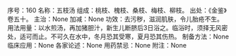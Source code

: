 序号：160
名称：五枝汤
组成：桃枝、槐枝、桑枝、梅枝、柳枝。
出处：《金鉴》卷五十。
主治：None
加减：None
功效：去污秽，滋润肌肤，令儿胎疮不生。
用法用量：以水煎汤，再加猪胆汁，新生儿断脐后3日浴之。临浴时，须择无风密处，适可而止。不可久在水中，冬月恐其受寒，夏月恐其伤热。
制备方法：None
临床应用：None
各家论述：None
用药禁忌：None
附注：None
